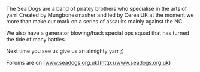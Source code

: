 The Sea Dogs are a band of piratey brothers who specialise in the arts of yarr!
Created by Mungbonesmasher and led by CerealUK at the moment we more than make
our mark on a series of assaults mainly against the NC.

We also have a generator blowing/hack special ops squad that has turned the tide
of many battles.

Next time you see us give us an almighty yarr ;)

Forums are on [www.seadogs.org.uk](http://www.seadogs.org.uk)
